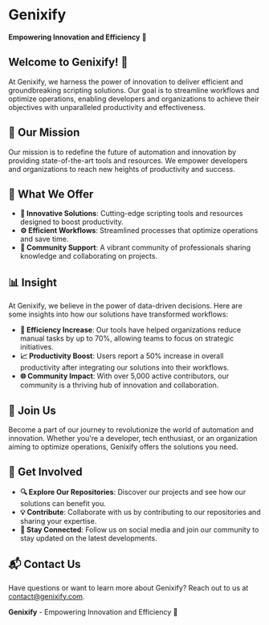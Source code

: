 # Genixify

**Empowering Innovation and Efficiency** 🚀

## Welcome to Genixify! 🌟

At Genixify, we harness the power of innovation to deliver efficient and groundbreaking scripting solutions. Our goal is to streamline workflows and optimize operations, enabling developers and organizations to achieve their objectives with unparalleled productivity and effectiveness.

## 🚀 Our Mission

Our mission is to redefine the future of automation and innovation by providing state-of-the-art tools and resources. We empower developers and organizations to reach new heights of productivity and success.

## 🌟 What We Offer

- **🔧 Innovative Solutions**: Cutting-edge scripting tools and resources designed to boost productivity.
- **⚙️ Efficient Workflows**: Streamlined processes that optimize operations and save time.
- **👥 Community Support**: A vibrant community of professionals sharing knowledge and collaborating on projects.

## 📊 Insight

At Genixify, we believe in the power of data-driven decisions. Here are some insights into how our solutions have transformed workflows:

- **🚀 Efficiency Increase**: Our tools have helped organizations reduce manual tasks by up to 70%, allowing teams to focus on strategic initiatives.
- **📈 Productivity Boost**: Users report a 50% increase in overall productivity after integrating our solutions into their workflows.
- **🌐 Community Impact**: With over 5,000 active contributors, our community is a thriving hub of innovation and collaboration.

## 🤝 Join Us

Become a part of our journey to revolutionize the world of automation and innovation. Whether you're a developer, tech enthusiast, or an organization aiming to optimize operations, Genixify offers the solutions you need.

## 📌 Get Involved

- **🔍 Explore Our Repositories**: Discover our projects and see how our solutions can benefit you.
- **💡 Contribute**: Collaborate with us by contributing to our repositories and sharing your expertise.
- **📢 Stay Connected**: Follow us on social media and join our community to stay updated on the latest developments.

## 📬 Contact Us

Have questions or want to learn more about Genixify? Reach out to us at [contact@genixify.com](mailto:contact@genixify.com).

**Genixify** - Empowering Innovation and Efficiency 🚀
